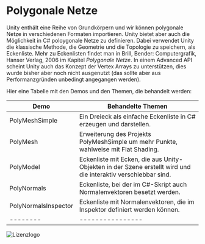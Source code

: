 # Polygonale Netze
Unity enthält eine Reihe von Grundkörpern und wir können polygonale Netze in verschiedenen
Formaten importieren. Unity bietet aber auch die Möglichkeit in C# poloygonale Netze zu definieren.
Dabei verwendet Unity die klassische Methode, die Geometrie und die Topologie zu speichern, als Eckenliste.
Mehr zu Eckenlisten findet man in Brill, Bender: Computergrafik, Hanser Verlag, 2006 im Kapitel
*Polygonale Netze*. In einem Advanced API scheint Unity auch das Konzept der Vertex Arrays zu unterstützen,
dies wurde bisher aber noch nicht ausgenutzt (das sollte aber aus Performanzgründen unbedingt angegangen werden).

Hier eine Tabelle mit den Demos und den Themen, die behandelt werden:

| Demo | Behandelte Themen |
| ---- | --------------- |
| PolyMeshSimple | Ein Dreieck als einfache Eckenliste in C# erzeugen und darstellen. |
| PolyMesh | Erweiterung des Projekts PolyMeshSimple um mehr Punkte, wahlweise mit Flat Shading. |
| PolyModel | Eckenliste mit Ecken, die aus Unity-Objekten in der Szene erstellt wird und die interaktiv verschiebbar sind. |
| PolyNormals | Eckenliste, bei der im C#-Skript auch Normalenvektoren besetzt werden.|
| PolyNormalsInspector | Eckenliste mit Normalenvektoren, die im Inspektor definiert werden können. |
| -------- | ---------------- | ------------------ |


![Lizenzlogo](https://licensebuttons.net/l/by-nc-sa/3.0/de/88x31.png)

